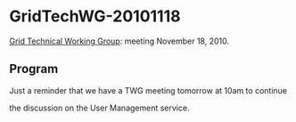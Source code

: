 # GridTechWG-20101118

[Grid Technical Working Group](grid-technical-working-group.md): meeting November 18, 2010.

## Program

Just a reminder that we have a TWG meeting tomorrow at 10am to continue

the discussion on the User Management service.
